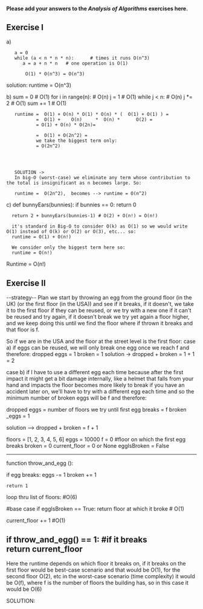 #### Please add your answers to the ***Analysis of  Algorithms*** exercises here.

## Exercise I

a)

      
       a = 0
       while (a < n * n * n):      # times it runs O(n^3)
          a = a + n * n   # one operation is O(1)

           O(1) * O(n^3) = O(n^3)
solution:
runtime = O(n^3)


    
b)
sum = 0                                              # O(1)
   for i in range(n):                                # O(n)
     j = 1                                             # O(1)
     while j < n:                                    # O(n) 
       j *= 2                                          # O(1)
       sum += 1                                        # O(1)

       runtime =  O(1) + O(n) * O(1) * O(n) * (  O(1) + O(1) ) = 
               =  O(1) +    O(n)     *  O(n) *      O(2) =
               = O(1) + O(n) * O(2n)=
               
               =  O(1) + O(2n^2) = 
               we take the biggest term only:
               = O(2n^2)
               
            
               
       
       SOLUTION -> 
       In big-O (worst-case) we eliminate any term whose contribution to the total is insignificant as n becomes large. So:
       
       runtime =  O(2n^2),  becomes --> runtime = O(n^2)

           

c)
def bunnyEars(bunnies):
      if bunnies == 0:
        return 0

      return 2 + bunnyEars(bunnies-1) # O(2) + O(n!) = O(n!)

      it's standard in Big-O to consider O(k) as O(1) so we would write O(1) instead of O(k) or O(2) or O(3), etc... so:
      runtime = O(1) + O(n!) 

      We consider only the biggest term here so:
      runtime = O(n!)

Runtime = O(n!)

## Exercise II





--strategy--
Plan
we start by throwing an egg from the ground floor (in the UK) (or the first floor (in the USA)) and see if it breaks, if it doesn't, we take it to the first floor if they can be reused, or we try with a new one if it can't be reused and try again, if it doesn't break we try yet again a floor higher, and we keep doing this until we find the floor where if thrown it breaks and that floor is f.


So if we are in the USA and the floor at the street level is the first floor:
case a) if eggs can be reused, we will only break one egg once we reach f and therefore:
  dropped eggs = 1
  broken = 1
  solution -> dropped + broken = 1 + 1 = 2

case b) if I have to use a different egg each time because after the first impact it might get a bit damage internally, like a helmet that falls from your hand and impacts the floor becomes more likely to break if you have an accident later on, we'll have to try with a different egg each time and so  the minimum number of broken eggs will be f and therefore:

dropped eggs = number of floors we try until first egg breaks = f
broken _eggs = 1

solution --> dropped + broken = f + 1

floors = [1, 2, 3, 4, 5, 6]
eggs = 10000
f = 0  #floor on which the first egg breaks
broken = 0
current_floor = 0 or None 
eggIsBroken = False

-------------------------------------
function throw_and_egg ():
  
  if egg breaks:
    eggs -= 1
    broken += 1

    return 1 


loop thru list of floors:                           #O(6)

  #base case
  if eggIsBroken == True:
    return floor at which it broke                   # O(1)

  current_floor += 1                                 #O(1)

  if throw_and_egg() == 1: #if it breaks                
    return current_floor
---------------------------------------------------------

Here the runtime depends on which floor it breaks on, if it breaks on the first floor would be best-case scenario and that would be O(1), for the second floor O(2), etc in the worst-case scenario (time complexity) it would be O(f), where f is the number of floors the building has, so in this case it would be O(6)





SOLUTION:














